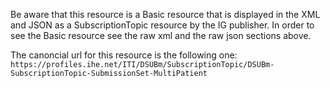 <div markdown="1" class="dragon">

Be aware that this resource is a Basic resource that is displayed in the XML and JSON as a SubscriptionTopic resource by the IG publisher. In order to see the Basic resource see the raw xml and the raw json sections above.

<!-- add the canonical uri of the basic -->
The canoncial url for this resource is the following one: 
`https://profiles.ihe.net/ITI/DSUBm/SubscriptionTopic/DSUBm-SubscriptionTopic-SubmissionSet-MultiPatient`
</div>